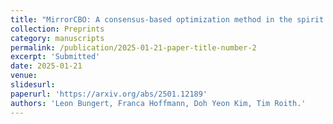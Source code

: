 ```yaml
---
title: "MirrorCBO: A consensus-based optimization method in the spirit of mirror descent"
collection: Preprints
category: manuscripts
permalink: /publication/2025-01-21-paper-title-number-2
excerpt: 'Submitted'
date: 2025-01-21
venue:
slidesurl: 
paperurl: 'https://arxiv.org/abs/2501.12189'
authors: 'Leon Bungert, Franca Hoffmann, Doh Yeon Kim, Tim Roith.'
---
```


